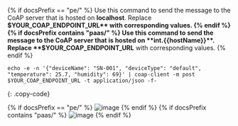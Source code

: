 {% if docsPrefix == "pe/" %}
Use this command to send the message to the CoAP server that is hosted on **localhost**. Replace **$YOUR_COAP_ENDPOINT_URL** with corresponding values.
{% endif %}
{% if docsPrefix contains "paas/" %}
Use this command to send the message to the CoAP server that is hosted on **int.{{hostName}}**. Replace **$YOUR_COAP_ENDPOINT_URL** with corresponding values.
{% endif %}

```shell
echo -e -n '{"deviceName": "SN-001", "deviceType": "default", "temperature": 25.7, "humidity": 69}' | coap-client -m post $YOUR_COAP_ENDPOINT_URL -t application/json -f-
```
{: .copy-code}

{% if docsPrefix == "pe/" %}
![image](https://img.thingsboard.io/user-guide/integrations/coap/terminal-json-pe.png)
{% endif %}
{% if docsPrefix contains "paas/" %}
![image](https://img.thingsboard.io/user-guide/integrations/coap/terminal-json-paas.png)
{% endif %}
